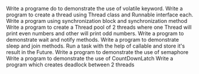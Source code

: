 Write a programe do to demonstrate the use of volatile keyword.
Write a program to create a thread using Thread class and Runnable interface each.
Write a program using synchronization block and synchronization method
Write a program to create a Thread pool of 2 threads where one Thread will print even numbers and other will print odd numbers.
Write a program to demonstrate wait and notify methods.
Write a program to demonstrate sleep and join methods.
Run a task with the help of callable and store it's result in the Future.
Write a program to demonstrate the use of semaphore
Write a program to demonstrate the use of CountDownLatch
Write a program which creates deadlock between 2 threads
